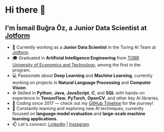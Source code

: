 # Hi there 👋

## I'm İsmail Buğra Öz, a Junior Data Scientist at [Jotform](https://www.jotform.com/)

- :briefcase: Currently working as a **Junior Data Scientist** in the Turing AI Team at [Jotform](https://www.jotform.com/).
- :mortar_board: Graduated in **Artificial Intelligence Engineering** from [TOBB University of Economics and Technology](https://etu.edu.tr/en/), among the first in the program.
- :computer: Passionate about **Deep Learning** and **Machine Learning**, currently working on projects in **Natural Language Processing** and **Computer Vision**.
- ⚙️ Skilled in **Python**, **Java**, **JavaScript**, **C**, and **SQL** with hands-on experience in **TensorFlow**, **PyTorch**, **OpenCV**, and other key AI libraries.
- :calendar: Coding since 2017 — check out my [GitHub Timeline](https://github.com/ismailbgr?tab=overview&from=2017-12-01&to=2017-12-31#js-yearly-contributions:~:text=238%20contributions%20in%202017) for the journey!
- 🌱 Constantly learning and exploring new AI techniques, currently focused on **language model evaluation** and **large-scale machine learning applications**.
- 📫 Let's connect: [LinkedIn](https://www.linkedin.com/in/ismail-bu%C4%9Fra-%C3%B6z-81b30b203/) | [Instagram](https://www.instagram.com/ismailbugraoz/)
